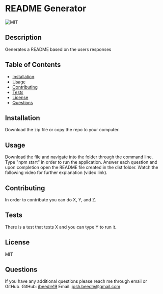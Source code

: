 # README Generator

![MIT](https://img.shields.io/badge/LICENSE-MIT-blue)

## Description
Generates a README based on the users responses

## Table of Contents
* [Installation](#installation)
* [Usage](#usage)
* [Contributing](#contributing)
* [Tests](#tests)
* [License](#license)
* [Questions](#questions)

## Installation
Download the zip file or copy the repo to your computer.

## Usage
Download the file and navigate into the folder through the command line. Type "npm start" in order to run the application. Answer each question and upon completion open the README file created in the dist folder. Watch the following video for further explanation (video link).

## Contributing
In order to contribute you can do X, Y, and Z.

## Tests
There is a test that tests X and you can type Y to run it.

## License
MIT

## Questions
If you have any additional questions please reach me through email or GitHub.
GitHub: [jbeedle19](https://github.com/jbeedle19)
Email: [josh.beedle@gmail.com](mailto:josh.beedle@gmail.com)
